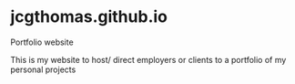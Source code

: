 # jcgthomas.github.io
Portfolio website

This is my website to host/ direct employers or clients to a portfolio of my personal projects
